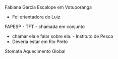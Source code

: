 Fabiana Garcia Escalope em Votuporanga
- Foi orientadora do Luiz

FAPESP - TFT - chamada em conjunto
- chamar ela e falar sobre ela. - Instituto de Pesca
- Deveria estar em Rio Preto

Stomata
Aquecimento Global


